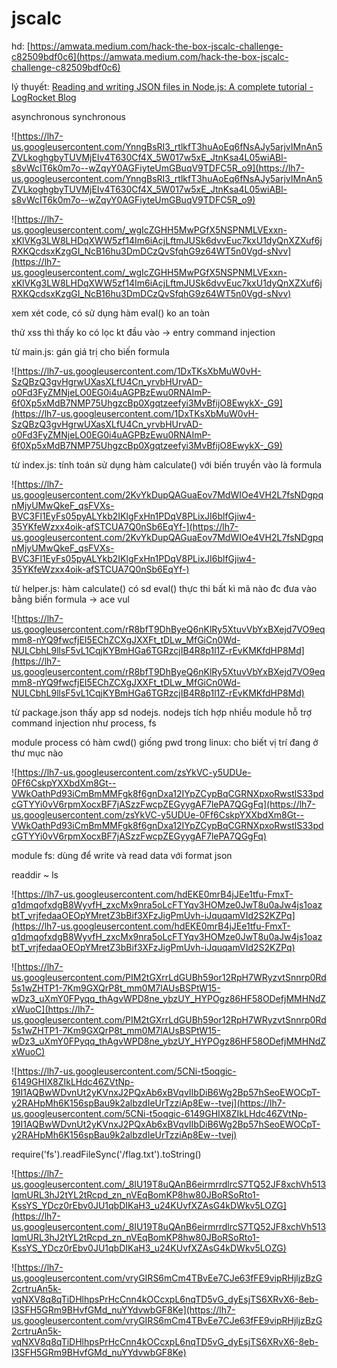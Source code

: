 # jscalc

hd: [https://amwata.medium.com/hack-the-box-jscalc-challenge-c82509bdf0c6](https://amwata.medium.com/hack-the-box-jscalc-challenge-c82509bdf0c6)

lý thuyết: [Reading and writing JSON files in Node.js: A complete tutorial - LogRocket Blog](https://blog.logrocket.com/reading-writing-json-files-node-js-complete-tutorial/)

asynchronous					                         synchronous

![https://lh7-us.googleusercontent.com/YnngBsRI3_rtlkfT3huAoEq6fNsAJy5arjvIMnAn5ZVLkoghgbyTUVMjEIv4T630Cf4X_5W017w5xE_JtnKsa4L05wiABl-s8vWcIT6k0m7o--wZqyY0AGFiyteUmGBuqV9TDFC5R_o9](https://lh7-us.googleusercontent.com/YnngBsRI3_rtlkfT3huAoEq6fNsAJy5arjvIMnAn5ZVLkoghgbyTUVMjEIv4T630Cf4X_5W017w5xE_JtnKsa4L05wiABl-s8vWcIT6k0m7o--wZqyY0AGFiyteUmGBuqV9TDFC5R_o9)

![https://lh7-us.googleusercontent.com/_wgIcZGHH5MwPGfX5NSPNMLVExxn-xKlVKg3LW8LHDqXWW5zf14Im6iAcjLftmJUSk6dvvEuc7kxU1dyQnXZXuf6jRXKQcdsxKzgGI_NcB16hu3DmDCzQvSfqhG9z64WT5n0Vgd-sNvv](https://lh7-us.googleusercontent.com/_wgIcZGHH5MwPGfX5NSPNMLVExxn-xKlVKg3LW8LHDqXWW5zf14Im6iAcjLftmJUSk6dvvEuc7kxU1dyQnXZXuf6jRXKQcdsxKzgGI_NcB16hu3DmDCzQvSfqhG9z64WT5n0Vgd-sNvv)

xem xét code, có sử dụng hàm eval() ko an toàn

thử xss thì thấy ko có lọc kt đầu vào -> entry command injection

từ main.js: gán giá trị cho biến formula

![https://lh7-us.googleusercontent.com/1DxTKsXbMuW0vH-SzQBzQ3gvHgrwUXasXLfU4Cn_yrvbHUrvAD-o0Fd3FyZMNjeLO0EG0i4uAGPBzEwu0RNAImP-6f0Xp5xMdB7NMP75UhgzcBp0Xgqtzeefyi3MvBfijO8EwykX-_G9](https://lh7-us.googleusercontent.com/1DxTKsXbMuW0vH-SzQBzQ3gvHgrwUXasXLfU4Cn_yrvbHUrvAD-o0Fd3FyZMNjeLO0EG0i4uAGPBzEwu0RNAImP-6f0Xp5xMdB7NMP75UhgzcBp0Xgqtzeefyi3MvBfijO8EwykX-_G9)

từ index.js: tính toán sử dụng hàm calculate() với biến truyền vào là formula

![https://lh7-us.googleusercontent.com/2KvYkDupQAGuaEov7MdWIOe4VH2L7fsNDgpqnMjyUMwQkeF_qsFVXs-BVC3Fl1EyFs05pyALYkb2IKlgFxHn1PDqV8PLixJI6blfGjiw4-35YKfeWzxx4oik-afSTCUA7Q0nSb6EqYf-](https://lh7-us.googleusercontent.com/2KvYkDupQAGuaEov7MdWIOe4VH2L7fsNDgpqnMjyUMwQkeF_qsFVXs-BVC3Fl1EyFs05pyALYkb2IKlgFxHn1PDqV8PLixJI6blfGjiw4-35YKfeWzxx4oik-afSTCUA7Q0nSb6EqYf-)

từ helper.js: hàm calculate() có sd eval() thực thi bất kì mã nào đc đưa vào bằng biến formula -> ace vul

![https://lh7-us.googleusercontent.com/rR8bfT9DhByeQ6nKlRy5XtuvVbYxBXejd7VO9eqmm8-nYQ9fwcfjEI5EChZCXgJXXFt_tDLw_MfGiCn0Wd-NULCbhL9llsF5vL1CqjKYBmHGa6TGRzcjIB4R8p1l1Z-rEvKMKfdHP8Md](https://lh7-us.googleusercontent.com/rR8bfT9DhByeQ6nKlRy5XtuvVbYxBXejd7VO9eqmm8-nYQ9fwcfjEI5EChZCXgJXXFt_tDLw_MfGiCn0Wd-NULCbhL9llsF5vL1CqjKYBmHGa6TGRzcjIB4R8p1l1Z-rEvKMKfdHP8Md)

từ package.json thấy app sd nodejs. nodejs tích hợp nhiều module hỗ trợ command injection như process, fs

module process có hàm cwd() giống pwd trong linux: cho biết vị trí đang ở thư mục nào

![https://lh7-us.googleusercontent.com/zsYkVC-y5UDUe-0Ff6CskpYXXbdXm8Gt--VWkOathPd93iCmBmMMFgk8f6gnDxa12IYpZCypBqCGRNXpxoRwstlS33pdcGTYYi0vV6rpmXocxBF7jASzzFwcpZEGyygAF7lePA7QGgFq](https://lh7-us.googleusercontent.com/zsYkVC-y5UDUe-0Ff6CskpYXXbdXm8Gt--VWkOathPd93iCmBmMMFgk8f6gnDxa12IYpZCypBqCGRNXpxoRwstlS33pdcGTYYi0vV6rpmXocxBF7jASzzFwcpZEGyygAF7lePA7QGgFq)

module fs: dùng để write và read data với format json

readdir ~ ls

![https://lh7-us.googleusercontent.com/hdEKE0mrB4jJEe1tfu-FmxT-q1dmqofxdgB8WyvfH_zxcMx9nra5oLcFTYqv3HOMze0JwT8u0aJw4js1oazbtT_vrjfedaaOEOpYMretZ3bBif3XFzJigPmUvh-iJquqamVId2S2KZPq](https://lh7-us.googleusercontent.com/hdEKE0mrB4jJEe1tfu-FmxT-q1dmqofxdgB8WyvfH_zxcMx9nra5oLcFTYqv3HOMze0JwT8u0aJw4js1oazbtT_vrjfedaaOEOpYMretZ3bBif3XFzJigPmUvh-iJquqamVId2S2KZPq)

![https://lh7-us.googleusercontent.com/PIM2tGXrrLdGUBh59or12RpH7WRyzvtSnnrp0Rd5s1wZHTP1-7Km9GXQrP8t_mm0M7lAUsBSPtW15-wDz3_uXmY0FPyqq_thAgvWPD8ne_ybzUY_HYPOgz86HF58ODefjMMHNdZxWuoC](https://lh7-us.googleusercontent.com/PIM2tGXrrLdGUBh59or12RpH7WRyzvtSnnrp0Rd5s1wZHTP1-7Km9GXQrP8t_mm0M7lAUsBSPtW15-wDz3_uXmY0FPyqq_thAgvWPD8ne_ybzUY_HYPOgz86HF58ODefjMMHNdZxWuoC)

![https://lh7-us.googleusercontent.com/5CNi-t5oqgic-6149GHIX8ZIkLHdc46ZVtNp-19I1AQBwWDvnUt2yKVnxJ2PQxAb6xBVqvIIbDiB6Wg2Bp57hSeoEWOCpT-y2RAHpMh6K156spBau9k2albzdIeUrTzziAp8Ew--tvej](https://lh7-us.googleusercontent.com/5CNi-t5oqgic-6149GHIX8ZIkLHdc46ZVtNp-19I1AQBwWDvnUt2yKVnxJ2PQxAb6xBVqvIIbDiB6Wg2Bp57hSeoEWOCpT-y2RAHpMh6K156spBau9k2albzdIeUrTzziAp8Ew--tvej)

require('fs').readFileSync('/flag.txt').toString()

![https://lh7-us.googleusercontent.com/_8IU19T8uQAnB6eirmrrdlrcS7TQ52JF8xchVh513IqmURL3hJ2tYL2tRcpd_zn_nVEqBomKP8hw80JBoRSoRto1-KssYS_YDcz0rEbv0JU1qbDIKaH3_u24KUvfXZAsG4kDWkv5LOZG](https://lh7-us.googleusercontent.com/_8IU19T8uQAnB6eirmrrdlrcS7TQ52JF8xchVh513IqmURL3hJ2tYL2tRcpd_zn_nVEqBomKP8hw80JBoRSoRto1-KssYS_YDcz0rEbv0JU1qbDIKaH3_u24KUvfXZAsG4kDWkv5LOZG)

![https://lh7-us.googleusercontent.com/vryGIRS6mCm4TBvEe7CJe63fFE9vipRHjljzBzG2crtruAn5k-vqNXV8q8qTiDHlhpsPrHcCnn4kOCcxpL6nqTD5vG_dyEsjTS6XRvX6-8eb-I3SFH5GRm9BHvfGMd_nuYYdvwbGF8Ke](https://lh7-us.googleusercontent.com/vryGIRS6mCm4TBvEe7CJe63fFE9vipRHjljzBzG2crtruAn5k-vqNXV8q8qTiDHlhpsPrHcCnn4kOCcxpL6nqTD5vG_dyEsjTS6XRvX6-8eb-I3SFH5GRm9BHvfGMd_nuYYdvwbGF8Ke)

